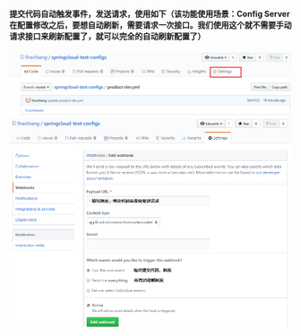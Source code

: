 #### 提交代码自动触发事件，发送请求，使用如下（该功能使用场景：Config Server在配置修改之后，要想自动刷新，需要请求一次接口。我们使用这个就不需要手动请求接口来刷新配置了，就可以完全的自动刷新配置了）
![image](https://github.com/firechiang/springcloud-test/blob/master/config-service/image/webhooks01.PNG)
![image](https://github.com/firechiang/springcloud-test/blob/master/config-service/image/webhooks02.PNG)
